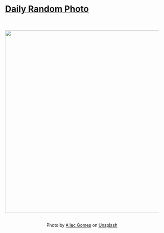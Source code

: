 # [Daily Random Photo](https://www.dailyrandomphoto.com/)

<div align="center">
  <br>
  <br>
  <a href="https://www.dailyrandomphoto.com/p/2025/2025-02-05/"><img src="https://images.unsplash.com/photo-1737559217439-a5703e9b65cb?crop=entropy&cs=tinysrgb&fit=max&fm=jpg&ixid=M3w3NzUwOHwwfDF8cmFuZG9tfHx8fHx8fHx8MTczODcxNTk5MHw&ixlib=rb-4.0.3&q=80&w=1080" width="600px"></a>
  <br>
  <br>
  <p class="has-text-grey">Photo by <a href="https://unsplash.com/@allecgomes?utm_source=Daily%20Random%20Photo&amp;utm_medium=referral" target="_blank" rel="noopener noreferrer">Allec Gomes</a> on <a href="https://unsplash.com/photos/a-green-leaf-floating-on-top-of-a-body-of-water-UcWUMqIsld8?utm_source=Daily%20Random%20Photo&amp;utm_medium=referral" target="_blank" rel="noopener noreferrer">Unsplash</a></p>
</div>
